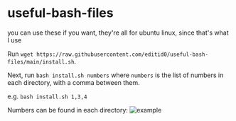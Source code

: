 # useful-bash-files
you can use these if you want, they're all for ubuntu linux, since that's what I use

Run `wget https://raw.githubusercontent.com/editid0/useful-bash-files/main/install.sh`.

Next, run `bash install.sh numbers` where `numbers` is the list of numbers in each directory, with a comma between them.

e.g.
`bash install.sh 1,3,4`

Numbers can be found in each directory:
![example](https://img.editid.xyz/wOvtgVaF.png)
